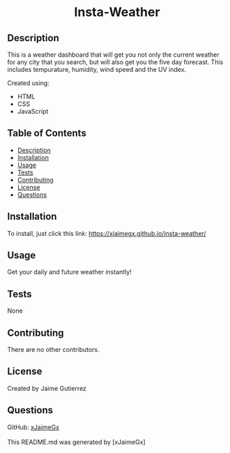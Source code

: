 <h1 align="center">Insta-Weather</h1>

## Description
This is a weather dashboard that will get you not only the current weather for any city that you search, but will also get you the five day forecast. This includes tempurature, humidity, wind speed and the UV index.

Created using:
* HTML
* CSS
* JavaScript

## Table of Contents
- [Description](#description)
- [Installation](#installation)
- [Usage](#usage)
- [Tests](#tests)
- [Contributing](#contributing)
- [License](#license)
- [Questions](#questions)

## Installation
To install, just click this link: https://xjaimegx.github.io/insta-weather/

## Usage
Get your daily and future weather instantly!

## Tests
None

## Contributing
There are no other contributors.

## License
Created by Jaime Gutierrez

## Questions
GitHub: [xJaimeGx](https://github.com/xJaimeGx)<br /><br />
This README.md was generated by [xJaimeGx]